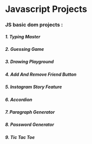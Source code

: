 # Javascript Projects

### JS basic dom projects :

##### 1. Typing Master

##### 2. Guessing Game

##### 3. Drawing Playground

##### 4. Add And Remove Friend Button

##### 5. Instagram Story Feature

##### 6. Accordion

##### 7. Paragraph Generator

##### 8. Password Generator

##### 9. Tic Tac Toe
